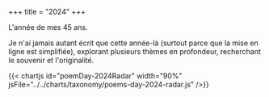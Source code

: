 +++
title = "2024"
+++

L'année de mes 45 ans.

Je n'ai jamais autant écrit que cette année-là (surtout parce que la mise en ligne est simplifiée), explorant plusieurs thèmes en profondeur, recherchant le souvenir et l'originalité.

{{< chartjs id="poemDay-2024Radar" width="90%" jsFile="../../charts/taxonomy/poems-day-2024-radar.js" />}}